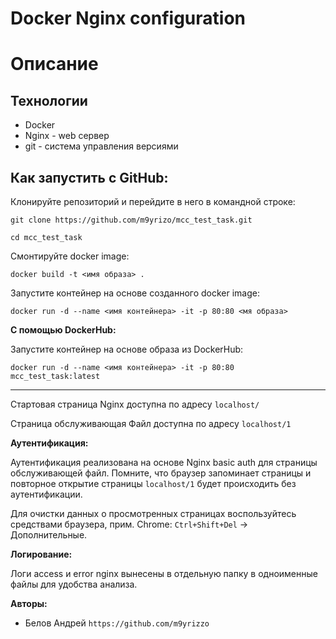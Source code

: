 # Docker Nginx configuration

# Описание

## Технологии
* Docker
* Nginx - web сервер
* git - система управления версиями


## Как запустить c GitHub:

Клонируйте репозиторий и перейдите в него в командной строке:

```
git clone https://github.com/m9yrizo/mcc_test_task.git
```

```
cd mcc_test_task
```
Смонтируйте docker image:

```
docker build -t <имя образа> .
```

Запустите контейнер на основе созданного docker image:

```
docker run -d --name <имя контейнера> -it -p 80:80 <мя образа>
```

**С помощью DockerHub:**
 
Запустите контейнер на основе образа из DockerHub:

```
docker run -d --name <имя контейнера> -it -p 80:80 mcc_test_task:latest
```

____________________________________

Стартовая страница Nginx доступна по адресу `localhost/`

Страница обслуживающая Файл доступна по адресу `localhost/1`


**Аутентификация:**

Аутентификация реализована на основе Nginx basic auth для страницы обслуживающей файл.
Помните, что браузер запоминает страницы и повторное открытие страницы `localhost/1` будет происходить без аутентификации.

Для очистки данных о просмотренных страницах воспользуйтесь средствами браузера, прим. Chrome: 
`Ctrl+Shift+Del` -> Дополнительные.

**Логирование:**

Логи access и error nginx вынесены в отдельную папку в одноименные файлы для удобства анализа.

**Авторы:**

* Белов Андрей `https://github.com/m9yrizzo`